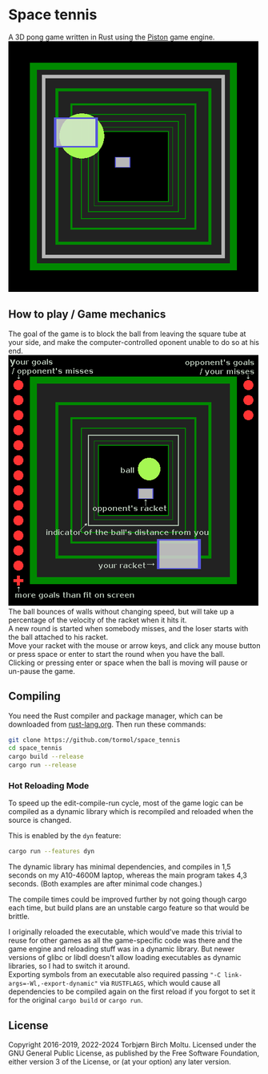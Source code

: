# Space tennis

A 3D pong game written in Rust using the [Piston](https://piston.rs) game engine.
![start](images/start.png)

## How to play / Game mechanics

The goal of the game is to block the ball from leaving the square tube at your side,
and make the computer-controlled oponent unable to do so at his end.  
![UI explanation](images/UI_explanation.png)
The ball bounces of walls without changing speed, but will take up a percentage
of the velocity of the racket when it hits it.  
A new round is started when somebody misses, and the loser starts with the
ball attached to his racket.  
Move your racket with the mouse or arrow keys, and click any mouse button or
press space or enter to start the round when you have the ball.  
Clicking or pressing enter or space when the ball is moving will pause or
un-pause the game.

## Compiling

You need the Rust compiler and package manager, which can be downloaded from [rust-lang.org](https://rust-lang.org/en-US/install.html).
Then run these commands:

```sh
git clone https://github.com/tormol/space_tennis
cd space_tennis
cargo build --release
cargo run --release
```

### Hot Reloading Mode

To speed up the edit-compile-run cycle, most of the game logic can be compiled
as a dynamic library which is recompiled and reloaded when the source is changed.

This is enabled by the `dyn` feature:

```sh
cargo run --features dyn
```

The dynamic library has minimal dependencies, and compiles in 1,5 seconds on my
A10-4600M laptop, whereas the main program takes 4,3 seconds.
(Both examples are after minimal code changes.)

The compile times could be improved further by not going though cargo each time,
but build plans are an unstable cargo feature so that would be brittle.

I originally reloaded the executable, which would've made this trivial to reuse
for other games as all the game-specific code was there and the game engine
and reloading stuff was in a dynamic library. But newer versions of glibc or
libdl doesn't allow loading executables as dynamic libraries, so I had to
switch it around.  
Exporting symbols from an executable also required passing
`"-C link-args=-Wl,-export-dynamic"` via `RUSTFLAGS`, which would cause all
dependencies to be compiled again on the first reload if you forgot to set it
for the original `cargo build` or `cargo run`.

## License

Copyright 2016-2019, 2022-2024 Torbjørn Birch Moltu. Licensed under the
GNU General Public License, as published by the Free Software Foundation,
either version 3 of the License, or (at your option) any later version.
